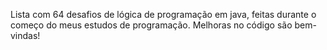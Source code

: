 Lista com 64 desafios de lógica de programação em java, feitas durante o começo do meus estudos de programação.
Melhoras no código são bem-vindas!